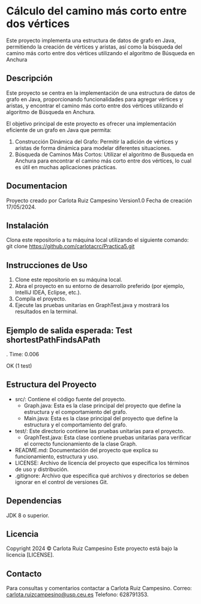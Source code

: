 # Cálculo del camino más corto entre dos vértices

Este proyecto implementa una estructura de datos de grafo en Java, permitiendo la creación de vértices y aristas, así como la búsqueda del camino más corto entre dos vértices utilizando el algoritmo de Búsqueda en Anchura 

## Descripción

Este proyecto se centra en la implementación de una estructura de datos de grafo en Java, proporcionando funcionalidades para agregar vértices y aristas, y encontrar el camino más corto entre dos vértices utilizando el algoritmo de Búsqueda en Anchura.

El objetivo principal de este proyecto es ofrecer una implementación eficiente de un grafo en Java que permita:
1. Construcción Dinámica del Grafo: Permitir la adición de vértices y aristas de forma dinámica para modelar diferentes situaciones.
2. Búsqueda de Caminos Más Cortos: Utilizar el algoritmo de Busqueda en Anchura para encontrar el camino más corto entre dos vértices, lo cual es útil en muchas aplicaciones prácticas.

## Documentacion
Proyecto creado por Carlota Ruiz Campesino Version1.0 Fecha de creación 17/05/2024.

## Instalación
Clona este repositorio a tu máquina local utilizando el siguiente comando:
git clone https://github.com/carlotacrc/Practica5.git

## Instrucciones de Uso

1. Clone este repositorio en su máquina local.
2. Abra el proyecto en su entorno de desarrollo preferido (por ejemplo, IntelliJ IDEA, Eclipse, etc.).
3. Compila el proyecto.
4. Ejecute las pruebas unitarias en GraphTest.java y mostrará los resultados en la terminal.

Ejemplo de salida esperada:
Test shortestPathFindsAPath
----------------------------
.
Time: 0.006

OK (1 test)

## Estructura del Proyecto

- src/: Contiene el código fuente del proyecto.
  - Graph.java: Esta es la clase principal del proyecto que define la estructura y el comportamiento del grafo.
  - Main.java: Esta es la clase principal del proyecto que define la estructura y el comportamiento del grafo.
- test/: Este directorio contiene las pruebas unitarias para el proyecto.
  - GraphTest.java: Esta clase contiene pruebas unitarias para verificar el correcto funcionamiento de la clase Graph.
- README.md: Documentación del proyecto que explica su funcionamiento, estructura y uso.
- LICENSE: Archivo de licencia del proyecto que especifica los términos de uso y distribución.
- .gitignore: Archivo que especifica qué archivos y directorios se deben ignorar en el control de versiones Git.

## Dependencias

JDK 8 o superior.

## Licencia

Copyright 2024 © Carlota Ruiz Campesino Este proyecto está bajo la licencia [LICENSE].

## Contacto

Para consultas y comentarios contactar a Carlota Ruiz Campesino. Correo: carlota.ruizcampesino@usp.ceu.es Telefono: 628791353.